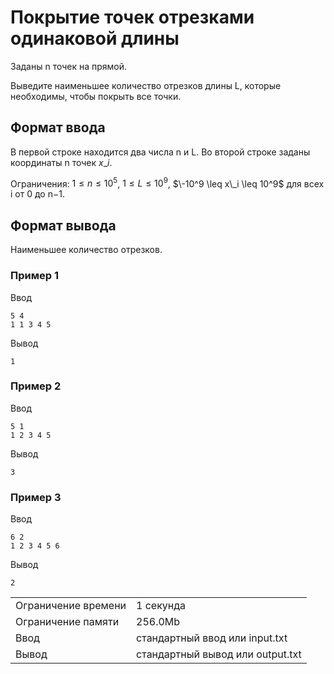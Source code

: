 # Покрытие точек отрезками одинаковой длины

Заданы n точек на прямой.

Выведите наименьшее количество отрезков длины L, которые необходимы, чтобы покрыть все точки.

## Формат ввода

В первой строке находится два числа n и L. Во второй строке заданы координаты n точек $x\_i$​.

Ограничения: $1 \leq n \leq 10^5$, $1 \leq L \leq 10^9$, $\-10^9 \leq x\_i \leq 10^9$ для всех i от 0 до n−1.

## Формат вывода

Наименьшее количество отрезков.

### Пример 1

Ввод

    5 4
    1 1 3 4 5
    

Вывод

    1
    

### Пример 2

Ввод

    5 1
    1 2 3 4 5
    

Вывод

    3
    

### Пример 3

Ввод

    6 2
    1 2 3 4 5 6
    

Вывод

    2
    

<table>
 <tr class="time-limit">
    <td class="property-title">Ограничение времени</td>
    <td>1&nbsp;секунда</td>
 </tr>
 <tr class="memory-limit">
    <td class="property-title">Ограничение памяти</td>
    <td>256.0Mb</td>
 </tr>
 <tr class="input-file">
    <td class="property-title">Ввод</td>
    <td colspan="1">стандартный ввод или input.txt</td>
 </tr>
 <tr class="output-file">
    <td class="property-title">Вывод</td>
    <td colspan="1">стандартный вывод или output.txt</td>
 </tr>
</table>
